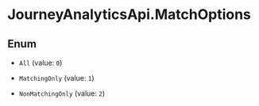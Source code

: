 # JourneyAnalyticsApi.MatchOptions

## Enum


* `All` (value: `0`)

* `MatchingOnly` (value: `1`)

* `NonMatchingOnly` (value: `2`)


